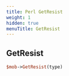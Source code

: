 ```yaml
---
title: Perl GetResist
weight: 1
hidden: true
menuTitle: GetResist
---
```

## GetResist
```perl
$mob->GetResist(type)
```